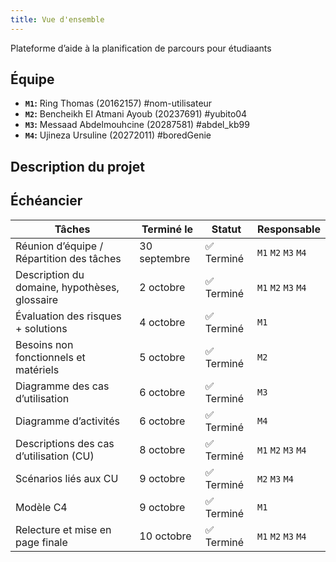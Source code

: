 ```yaml
---
title: Vue d'ensemble
---
```


<style>
    @media screen and (min-width: 76em) {
        .md-sidebar--primary {
            display: none !important;
        }
    }
</style>

Plateforme d’aide à la planification de parcours pour étudiaants

## Équipe

- **`M1`:** Ring Thomas (20162157) #nom-utilisateur
- **`M2`:** Bencheikh El Atmani Ayoub (20237691) #yubito04
- **`M3`:** Messaad Abdelmouhcine (20287581) #abdel_kb99 
- **`M4`:** Ujineza Ursuline (20272011) #boredGenie

## Description du projet

## Échéancier

| Tâches                                        | Terminé le   | Statut    | Responsable         |
| --------------------------------------------- | ------------ | --------- | ------------------- |
| Réunion d’équipe / Répartition des tâches     | 30 septembre | ✅ Terminé | `M1` `M2` `M3` `M4` |
| Description du domaine, hypothèses, glossaire | 2 octobre    | ✅ Terminé | `M1` `M2` `M3` `M4` |
| Évaluation des risques + solutions            | 4 octobre    | ✅ Terminé | `M1`                |
| Besoins non fonctionnels et matériels         | 5 octobre    | ✅ Terminé | `M2`                |
| Diagramme des cas d’utilisation               | 6 octobre    | ✅ Terminé | `M3`                |
| Diagramme d’activités                         | 6 octobre    | ✅ Terminé | `M4`                |
| Descriptions des cas d’utilisation (CU)       | 8 octobre    | ✅ Terminé | `M1` `M2` `M3` `M4` |
| Scénarios liés aux CU                         | 9 octobre    | ✅ Terminé | `M2` `M3` `M4`      |
| Modèle C4                                     | 9 octobre    | ✅ Terminé | `M1`                |
| Relecture et mise en page finale              | 10 octobre   | ✅ Terminé | `M1` `M2` `M3` `M4` |
